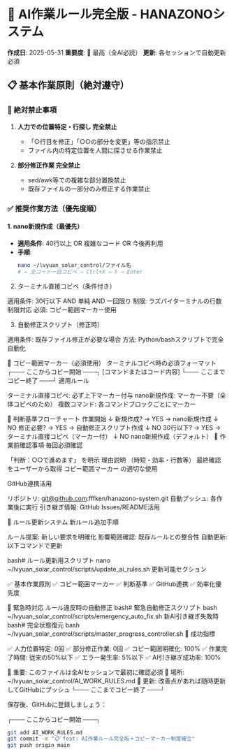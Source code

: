 # 🤖 AI作業ルール完全版 - HANAZONOシステム

**作成日**: 2025-05-31
**重要度**: 🔴 最高（全AI必読）
**更新**: 各セッションで自動更新必須

## 📋 基本作業原則（絶対遵守）

### 🚫 絶対禁止事項
1. **人力での位置特定・行探し 完全禁止**
   - 「○行目を修正」「○○の部分を変更」等の指示禁止
   - ファイル内の特定位置を人間に探させる作業禁止

2. **部分修正作業 完全禁止**
   - sed/awk等での複雑な部分置換禁止
   - 既存ファイルの一部分のみ修正する作業禁止

### ✅ 推奨作業方法（優先度順）

#### 1. **nano新規作成**（最優先）
- **適用条件**: 40行以上 OR 複雑なコード OR 今後再利用
- **手順**:
  ```bash
  nano ~/lvyuan_solar_control/ファイル名
  # → 全コード一括コピペ → Ctrl+X → Y → Enter
2. ターミナル直接コピペ（条件付き）

適用条件: 30行以下 AND 単純 AND 一回限り
制限: ラズパイターミナルの行数制限対応
必須: コピー範囲マーカー使用

3. 自動修正スクリプト（修正時）

適用条件: 既存ファイル修正が必要な場合
方法: Python/bashスクリプトで完全自動化

🎯 コピー範囲マーカー（必須使用）
ターミナルコピペ時の必須フォーマット
┌─── ここからコピー開始 ───┐
[コマンドまたはコード内容]
└─── ここまでコピー終了 ───┘
適用ルール

ターミナル直接コピペ: 必ず上下マーカー付与
nano新規作成: マーカー不要（全体コピペのため）
複数コマンド: 各コマンドブロックごとにマーカー

🎯 判断基準フローチャート
作業開始
    ↓
新規作成? → YES → nano新規作成
    ↓ NO
修正必要? → YES → 自動修正スクリプト作成
    ↓ NO
30行以下? → YES → ターミナル直接コピペ（マーカー付）
    ↓ NO
nano新規作成（デフォルト）
📝 作業前確認事項
毎回必須確認

「判断：○○で進めます」 を明示
理由説明 （時短・効率・行数等）
最終確認 をユーザーから取得
コピー範囲マーカー の適切な使用

GitHub連携活用

リポジトリ: git@github.com:fffken/hanazono-system.git
自動プッシュ: 各作業後に実行
引き継ぎ情報: GitHub Issues/README活用

🔄 ルール更新システム
新ルール追加手順

ルール提案: 新しい要求を明確化
影響範囲確認: 既存ルールとの整合性
自動更新: 以下コマンドで更新

bash# ルール更新用スクリプト
nano ~/lvyuan_solar_control/scripts/update_ai_rules.sh
更新可能セクション

✅ 基本作業原則
✅ コピー範囲マーカー
✅ 判断基準
✅ GitHub連携
✅ 効率化優先度

🚨 緊急時対応
ルール違反時の自動修正
bash# 緊急自動修正スクリプト
bash ~/lvyuan_solar_control/scripts/emergency_auto_fix.sh
新AI引き継ぎ失敗時
bash# 完全状態復元
bash ~/lvyuan_solar_control/scripts/master_progress_controller.sh
🎉 成功指標

✅ 人力位置特定: 0回
✅ 部分修正作業: 0回
✅ コピー範囲明確化: 100%
✅ 作業完了時間: 従来の50%以下
✅ エラー発生率: 5%以下
✅ AI引き継ぎ成功率: 100%


🤖 重要: このファイルは全AIセッションで最初に確認必須
📍 場所: ~/lvyuan_solar_control/AI_WORK_RULES.md
🔄 更新: 改善点があれば随時更新してGitHubにプッシュ
└─── ここまでコピー終了 ───┘

保存後、GitHubに登録しましょう：

┌─── ここからコピー開始 ───┐
```bash
git add AI_WORK_RULES.md
git commit -m "📋 feat: AI作業ルール完全版＋コピーマーカー制度確立"
git push origin main
